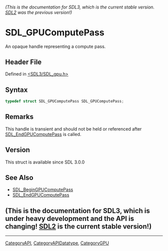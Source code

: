 ###### (This is the documentation for SDL3, which is the current stable version. [SDL2](https://wiki.libsdl.org/SDL2/) was the previous version!)
# SDL_GPUComputePass

An opaque handle representing a compute pass.

## Header File

Defined in [<SDL3/SDL_gpu.h>](https://github.com/libsdl-org/SDL/blob/main/include/SDL3/SDL_gpu.h)

## Syntax

```c
typedef struct SDL_GPUComputePass SDL_GPUComputePass;
```

## Remarks

This handle is transient and should not be held or referenced after
[SDL_EndGPUComputePass](SDL_EndGPUComputePass) is called.

## Version

This struct is available since SDL 3.0.0

## See Also

- [SDL_BeginGPUComputePass](SDL_BeginGPUComputePass)
- [SDL_EndGPUComputePass](SDL_EndGPUComputePass)


## (This is the documentation for SDL3, which is under heavy development and the API is changing! [SDL2](https://wiki.libsdl.org/SDL2/) is the current stable version!)



----
[CategoryAPI](CategoryAPI), [CategoryAPIDatatype](CategoryAPIDatatype), [CategoryGPU](CategoryGPU)

